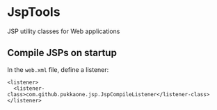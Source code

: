 # JspTools

JSP utility classes for Web applications


## Compile JSPs on startup

In the `web.xml` file, define a listener:

    <listener>
      <listener-class>com.github.pukkaone.jsp.JspCompileListener</listener-class>
    </listener> 
